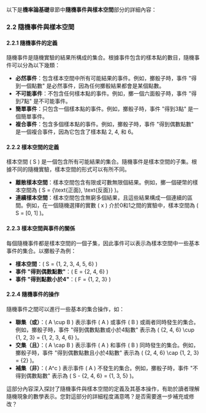 以下是**機率論基礎**章節中**隨機事件與樣本空間**部分的詳細內容：

### 2.2 隨機事件與樣本空間

#### 2.2.1 隨機事件的定義
隨機事件是隨機實驗的結果所構成的集合。根據事件包含的樣本點的數目，隨機事件可以分為以下幾類：

- **必然事件**：包含樣本空間中所有可能結果的事件。例如，擲骰子時，事件 "得到一個點數" 是必然事件，因為任何擲骰結果都會是某個點數。
- **不可能事件**：不包含任何樣本點的事件。例如，擲一個六面骰子時，事件 "得到7點" 是不可能事件。
- **簡單事件**：只包含一個樣本點的事件。例如，擲骰子時，事件 "得到3點" 是一個簡單事件。
- **複合事件**：包含多個樣本點的事件。例如，擲骰子時，事件 "得到偶數點數" 是一個複合事件，因為它包含了樣本點 2, 4, 和 6。

#### 2.2.2 樣本空間的定義
樣本空間 \( S \) 是一個包含所有可能結果的集合。隨機事件是樣本空間的子集。根據不同的隨機實驗，樣本空間的形式可以有所不同。

- **離散樣本空間**：樣本空間包含有限或可數無限個結果。例如，擲一個硬幣的樣本空間為 \( S = \{\text{正面}, \text{反面}\} \)。
- **連續樣本空間**：樣本空間包含無窮多個結果，且這些結果構成一個連續的區間。例如，在一個隨機選擇的實數 \( x \) 介於0和1之間的實驗中，樣本空間為 \( S = [0, 1] \)。

#### 2.2.3 樣本空間與事件的關係
每個隨機事件都是樣本空間的一個子集，因此事件可以表示為樣本空間中一些基本事件的集合。以擲骰子為例：

- **樣本空間**：\( S = \{1, 2, 3, 4, 5, 6\} \)
- **事件 "得到偶數點數"**：\( E = \{2, 4, 6\} \)
- **事件 "得到點數小於4"**：\( F = \{1, 2, 3\} \)

#### 2.2.4 隨機事件的操作
隨機事件之間可以進行一些基本的集合操作，如：

- **聯集（或）**：\( A \cup B \) 表示事件 \( A \) 或事件 \( B \) 或兩者同時發生的集合。例如，擲骰子時，事件 "得到偶數點數或小於4點數" 表示為 \( \{2, 4, 6\} \cup \{1, 2, 3\} = \{1, 2, 3, 4, 6\} \)。
- **交集（且）**：\( A \cap B \) 表示事件 \( A \) 和事件 \( B \) 同時發生的集合。例如，擲骰子時，事件 "得到偶數點數且小於4點數" 表示為 \( \{2, 4, 6\} \cap \{1, 2, 3\} = \{2\} \)。
- **補集（非）**：\( A^c \) 表示事件 \( A \) 不發生的集合。例如，擲骰子時，事件 "不得到偶數點數" 表示為 \( S - \{2, 4, 6\} = \{1, 3, 5\} \)。

這部分內容深入探討了隨機事件與樣本空間的定義及其基本操作，有助於讀者理解隨機現象的數學表示。您對這部分的詳細程度滿意嗎？是否需要進一步補充或修改？